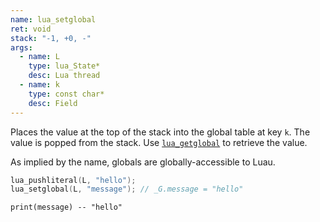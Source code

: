 ```yaml
---
name: lua_setglobal
ret: void
stack: "-1, +0, -"
args:
  - name: L
    type: lua_State*
    desc: Lua thread
  - name: k
    type: const char*
    desc: Field
---
```


Places the value at the top of the stack into the global table at key `k`. The value is popped from the stack. Use [`lua_getglobal`](#lua_getglobal) to retrieve the value.

As implied by the name, globals are globally-accessible to Luau.

```cpp title="Example"
lua_pushliteral(L, "hello");
lua_setglobal(L, "message"); // _G.message = "hello"
```

```luau title="Luau Example"
print(message) -- "hello"
```
